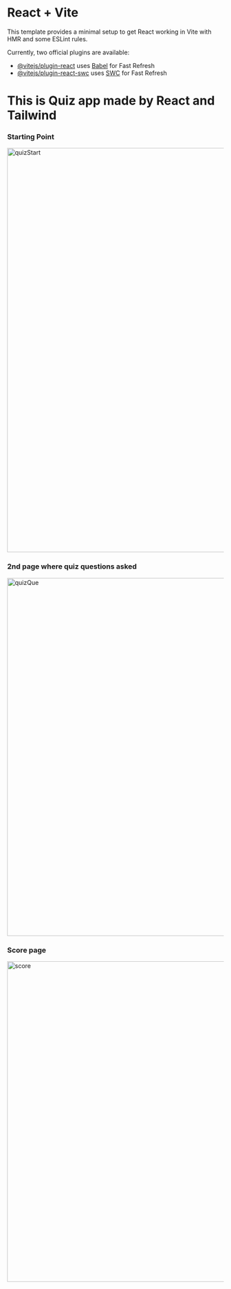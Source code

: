 # React + Vite

This template provides a minimal setup to get React working in Vite with HMR and some ESLint rules.

Currently, two official plugins are available:

- [@vitejs/plugin-react](https://github.com/vitejs/vite-plugin-react/blob/main/packages/plugin-react/README.md) uses [Babel](https://babeljs.io/) for Fast Refresh
- [@vitejs/plugin-react-swc](https://github.com/vitejs/vite-plugin-react-swc) uses [SWC](https://swc.rs/) for Fast Refresh

<h1>This is Quiz app made by React and Tailwind</h1>
<h3>Starting Point</h3>
<img width="941" alt="quizStart" src="https://github.com/user-attachments/assets/ce8cede3-1b2c-48d5-a992-08fa476e6196">
<h3>2nd page where quiz questions asked</h3>
<img width="833" alt="quizQue" src="https://github.com/user-attachments/assets/656a8b87-bf5a-4044-80e9-fc5e8779e465">
<h3>Score page</h3>
<img width="746" alt="score" src="https://github.com/user-attachments/assets/3dc118ca-6af9-4d27-b85e-ec9ff92c0003">
